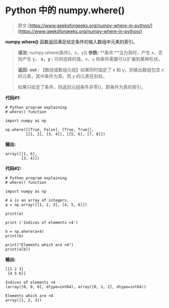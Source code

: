 # Python 中的 numpy.where()

> 原文:[https://www.geeksforgeeks.org/numpy-where-in-python/](https://www.geeksforgeeks.org/numpy-where-in-python/)

**numpy.where()** 函数返回满足给定条件的输入数组中元素的索引。

> **语法:** numpy.where(条件[，x，y])
> **参数:**
> **条件:**当为真时，产生 x，否则产生 y。
> **x，y :** 可供选择的值。x、y 和条件需要可以扩展到某种形状。
> 
> **返回:**
> **out :** 【数组或数组元组】如果同时指定了 x 和 y，则输出数组包含 x 的元素，其中条件为真，而 y 的元素在别处。
> 
> 如果只给定了条件，则返回元组条件非零()，即条件为真的索引。

**代码#1:**

```
# Python program explaining 
# where() function 

import numpy as np

np.where([[True, False], [True, True]],
         [[1, 2], [3, 4]], [[5, 6], [7, 8]])
```

**输出:**

```
array([[1, 6],
       [3, 4]])
```

**代码#2:**

```
# Python program explaining 
# where() function 

import numpy as np

# a is an array of integers.
a = np.array([[1, 2, 3], [4, 5, 6]])

print(a)

print ('Indices of elements <4')

b = np.where(a<4)
print(b)

print("Elements which are <4")
print(a[b])
```

**输出:**

```
[[1 2 3]
 [4 5 6]]

Indices of elements <4
(array([0, 0, 0], dtype=int64), array([0, 1, 2], dtype=int64))

Elements which are <4
array([1, 2, 3])

```